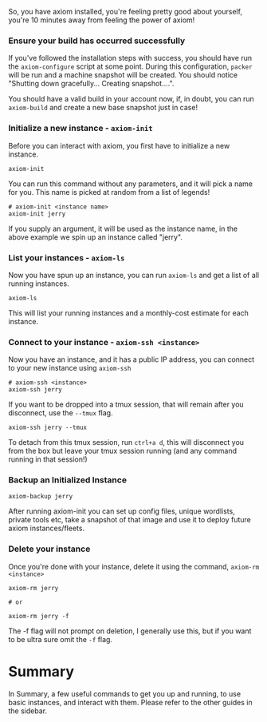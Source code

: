So, you have axiom installed, you're feeling pretty good about yourself, you're 10 minutes away from feeling the power of axiom!

### Ensure your build has occurred successfully
If you've followed the installation steps with success, you should have run the `axiom-configure` script at some point. During this configuration, `packer` will be run and a machine snapshot will be created. You should notice "Shutting down gracefully... Creating snapshot....".

You should have a valid build in your account now, if, in doubt, you can run `axiom-build` and create a new base snapshot just in case!

### Initialize a new instance - `axiom-init`
Before you can interact with axiom, you first have to initialize a new instance. 

```
axiom-init
```

You can run this command without any parameters, and it will pick a name for you. This name is picked at random from a list of legends!

```
# axiom-init <instance name>
axiom-init jerry
```

If you supply an argument, it will be used as the instance name, in the above example we spin up an instance called "jerry".

### List your instances -  `axiom-ls`

Now you have spun up an instance, you can run `axiom-ls` and get a list of all running instances.

```
axiom-ls
```

This will list your running instances and a monthly-cost estimate for each instance.

### Connect to your instance - `axiom-ssh <instance>`
Now you have an instance, and it has a public IP address, you can connect to your new instance using  `axiom-ssh`

```
# axiom-ssh <instance>
axiom-ssh jerry
```

If you want to be dropped into a tmux session, that will remain after you disconnect, use the `--tmux` flag.

```
axiom-ssh jerry --tmux
```

To detach from this tmux session, run `ctrl+a d`, this will disconnect you from the box but leave your tmux session running (and any command running in that session!)

### Backup an Initialized Instance
```
axiom-backup jerry
```
After running axiom-init you can set up config files, unique wordlists, private tools etc, take a snapshot of that image and use it to deploy future axiom instances/fleets.

### Delete your instance
Once you're done with your instance, delete it using the command, `axiom-rm <instance>`

```
axiom-rm jerry

# or 

axiom-rm jerry -f
```

The -f flag will not prompt on deletion, I generally use this, but if you want to be ultra sure omit the `-f` flag.

# Summary
In Summary, a few useful commands to get you up and running, to use basic instances, and interact with them. Please refer to the other guides in the sidebar.
